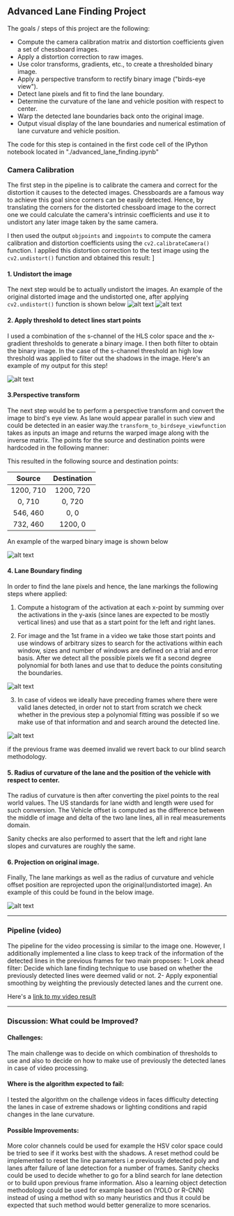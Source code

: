 ## Advanced Lane Finding Project


The goals / steps of this project are the following:

* Compute the camera calibration matrix and distortion coefficients given a set of chessboard images.
* Apply a distortion correction to raw images.
* Use color transforms, gradients, etc., to create a thresholded binary image.
* Apply a perspective transform to rectify binary image ("birds-eye view").
* Detect lane pixels and fit to find the lane boundary.
* Determine the curvature of the lane and vehicle position with respect to center.
* Warp the detected lane boundaries back onto the original image.
* Output visual display of the lane boundaries and numerical estimation of lane curvature and vehicle position.

[//]: # (Image References)

[image1]: ./test_images/test5.jpg "Distorted image"
[image2]: ./readme_images/undistorted_image.jpg "Undistorted image.jpg"
[image3]: ./readme_images/combined_threshold.jpg "Combined Threshold"
[image4]: ./readme_images/warped_image.jpg "Warped Image"
[image5]: ./readme_images/blind_search.jpg "Blind lane boundry search"
[image6]: ./readme_images/search_from_prior.jpg "Search around previous polynomial"
[image7]: ./output_images/with_lane_markings_test5.jpg "Image with Lane Markings"


[video1]: ./out_video.mp4 "Video"


The code for this step is contained in the first code cell of the IPython notebook located in "./advanced_lane_finding.ipynb" 


### Camera Calibration

The first step in the pipeline is to calibrate the camera and correct for the distortion it causes to the detected images. Chessboards are a famous way to achieve this goal since corners can be easily detected. Hence, by translating the corners for the distorted chessboard image to the correct one we could calculate the camera's intrinsic coefficients and use it to undistort any later image taken by the same camera.

I then used the output `objpoints` and `imgpoints` to compute the camera calibration and distortion coefficients using the `cv2.calibrateCamera()` function.  I applied this distortion correction to the test image using the `cv2.undistort()` function and obtained this result: 
]

#### 1. Undistort the image


The next step would be to actually undistort the images. An example of the original distorted image and the undistorted one, after applying `cv2.undistort()` function is shown below
![alt text][image1]
![alt text][image2]

#### 2. Apply threshold to detect lines start points

I used a combination of the s-channel of the HLS color space and the x-gradient thresholds to generate a binary image. I then both filter to obtain the binary image. In the case of the s-channel threshold an high low threshold was applied to filter out the shadows in the image. Here's an example of my output for this step!

![alt text][image3]

#### 3.Perspective transform

The next step would be to perform a perspective transform and convert the image to bird's eye view. As lane would appear parallel in such view and could be detected in an easier way.the `transform_to_birdseye_viewfunction` takes as inputs an image  and returns the warped image along with the inverse matrix. The points for the source and destination points were hardcoded in the following manner:


This resulted in the following source and destination points:

| Source        | Destination   | 
|:-------------:|:-------------:| 
| 1200, 710      | 1200, 720        | 
| 0, 710      | 0, 720      |
| 546, 460     | 0, 0      |
| 732, 460      | 1200, 0        |

An example of the warped binary image is shown below

![alt text][image4]

#### 4. Lane Boundary finding

In order to find the lane pixels and hence, the lane markings the following steps where applied:
1. Compute a histogram of the activation at each x-point by summing over the activations in the y-axis (since lanes are expected to be mostly vertical lines) and use that as a start point for the left and right lanes.

2. For image and the 1st frame in a video we take those start points and use windows of arbitrary sizes to search for the activations within each window, sizes and number of windows are defined on a trial and error basis. After we detect all the possible pixels we fit a second degree polynomial for both lanes and use that to deduce the points consituting the boundaries.

![alt text][image5]

3. In case of videos we ideally have preceding frames where there were valid lanes detected, in order not to start from scratch we check whether in the previous step a polynomial fitting was possible if so we make use of that information and and search around the detected line.

![alt text][image6]

if the previous frame was deemed invalid we revert back to our blind search methodology.

#### 5. Radius of curvature of the lane and the position of the vehicle with respect to center.

The radius of curvature is then after converting the pixel points to the real world values. The US standards for lane width and length were used for such conversion. The Vehicle offset is computed as the difference between the middle of image and delta of the two lane lines, all in real measurements domain.

Sanity checks are also performed to assert that the left and right lane slopes and curvatures are roughly the same.

#### 6. Projection on original image.

Finally, The lane markings as well as the radius of curvature and vehicle offset position are reprojected upon the original(undistorted image). An example of this could be found in the below image.

![alt text][image7]

---

### Pipeline (video)

The pipeline for the video processing is similar to the image one. However, I additionally implemented a line class to keep track of the information of the detected lines in the previous frames for two main proposes:
1- Look ahead filter: Decide which lane finding technique to use based on whether the previously detected lines were deemed valid or not.
2- Apply exponential smoothing by weighting the previously detected lanes and the current one.

Here's a [link to my video result](./out_project_video.mp4)

---

### Discussion: What could be Improved?

#### Challenges:
The main challenge was to decide on which combination of thresholds to use and also to decide on how to make use of previously the detected lanes in case of video processing.

#### Where is the algorithm expected to fail:
I tested the algorithm on the challenge videos in faces difficulty detecting the lanes in case of extreme shadows or lighting conditions and rapid changes in the lane curvature.

#### Possible Improvements:
More color channels could be used for example the HSV color space could be tried to see if it works best with the shadows.
A reset method could be implemented to reset the line parameters i.e previously detected poly and lanes after failure of lane detection for a number of frames. Sanity checks could be used to decide whether to go for a blind search for lane detection or to build upon previous frame information. Also a learning object detection methodology could be used for example based on (YOLO or R-CNN) instead of using a method with so many heuristics and thus it could be expected that such method would better generalize to more scenarios.
